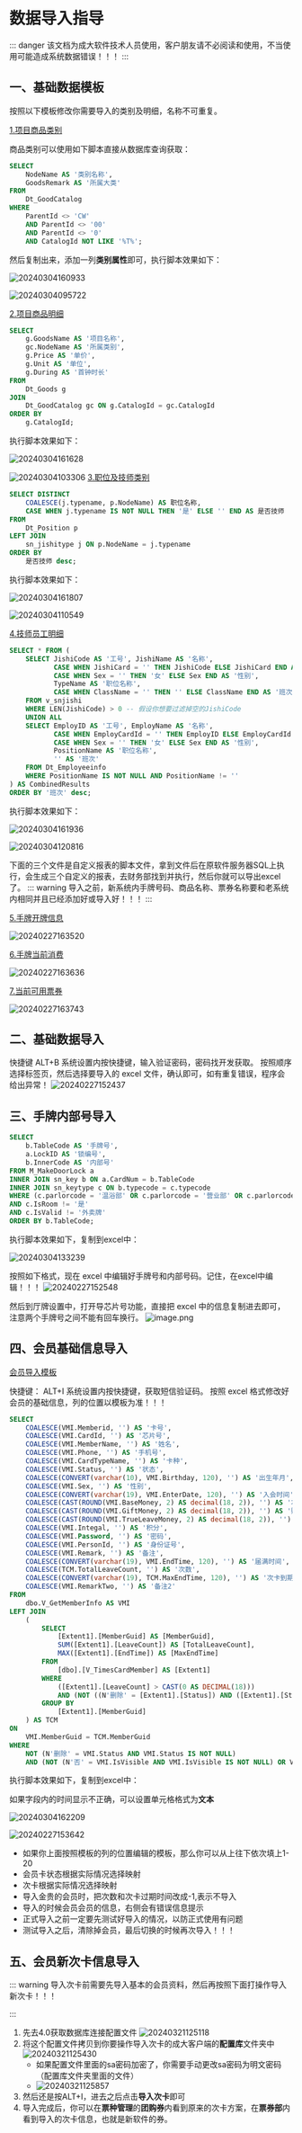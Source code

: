 # 数据导入指导
::: danger
该文档为成大软件技术人员使用，客户朋友请不必阅读和使用，不当使用可能造成系统数据错误！！！
:::
## 一、基础数据模板
按照以下模板修改你需要导入的类别及明细，名称不可重复。

[1.项目商品类别](https://wiki-cdsoft.oss-cn-hangzhou.aliyuncs.com/1.项目商品类别.xls)

商品类别可以使用如下脚本直接从数据库查询获取：
```` sql
SELECT 
    NodeName AS '类别名称',
    GoodsRemark AS '所属大类'
FROM 
    Dt_GoodCatalog 
WHERE 
    ParentId <> 'CW' 
    AND ParentId <> '00' 
    AND ParentId <> '0'
    AND CatalogId NOT LIKE '%T%';

````
然后复制出来，添加一列**类别属性**即可，执行脚本效果如下：

![20240304160933](https://wiki-cdsoft.oss-cn-hangzhou.aliyuncs.com/20240304160933.png)

![20240304095722](https://wiki-cdsoft.oss-cn-hangzhou.aliyuncs.com/20240304095722.png)

[2.项目商品明细](https://wiki-cdsoft.oss-cn-hangzhou.aliyuncs.com/2.项目商品明细.xls)

```` sql
SELECT 
    g.GoodsName AS '项目名称',
    gc.NodeName AS '所属类别',
    g.Price AS '单价',
    g.Unit AS '单位',
    g.During AS '首钟时长'
FROM 
    Dt_Goods g
JOIN 
    Dt_GoodCatalog gc ON g.CatalogId = gc.CatalogId
ORDER BY 
    g.CatalogId;


````
执行脚本效果如下：

![20240304161628](https://wiki-cdsoft.oss-cn-hangzhou.aliyuncs.com/20240304161628.png)

![20240304103306](https://wiki-cdsoft.oss-cn-hangzhou.aliyuncs.com/20240304103306.png)
[3.职位及技师类别](https://wiki-cdsoft.oss-cn-hangzhou.aliyuncs.com/3.职位及技师类别.xls)

```` sql
SELECT DISTINCT
    COALESCE(j.typename, p.NodeName) AS 职位名称,
    CASE WHEN j.typename IS NOT NULL THEN '是' ELSE '' END AS 是否技师
FROM
    Dt_Position p
LEFT JOIN
    sn_jishitype j ON p.NodeName = j.typename
ORDER BY
    是否技师 desc;

````

执行脚本效果如下：

![20240304161807](https://wiki-cdsoft.oss-cn-hangzhou.aliyuncs.com/20240304161807.png)


![20240304110549](https://wiki-cdsoft.oss-cn-hangzhou.aliyuncs.com/20240304110549.png)

[4.技师员工明细](https://wiki-cdsoft.oss-cn-hangzhou.aliyuncs.com/4.技师员工明细.xls)

```` sql
SELECT * FROM (
    SELECT JishiCode AS '工号', JishiName AS '名称', 
           CASE WHEN JishiCard = '' THEN JishiCode ELSE JishiCard END AS '芯片号',
           CASE WHEN Sex = '' THEN '女' ELSE Sex END AS '性别', 
           TypeName AS '职位名称', 
           CASE WHEN ClassName = '' THEN '' ELSE ClassName END AS '班次' 
    FROM v_snjishi 
    WHERE LEN(JishiCode) > 0 -- 假设你想要过滤掉空的JishiCode
    UNION ALL
    SELECT EmployID AS '工号', EmployName AS '名称', 
           CASE WHEN EmployCardId = '' THEN EmployID ELSE EmployCardId END AS '芯片号',
           CASE WHEN Sex = '' THEN '女' ELSE Sex END AS '性别', 
           PositionName AS '职位名称', 
           '' AS '班次'
    FROM Dt_Employeeinfo
    WHERE PositionName IS NOT NULL AND PositionName != ''
) AS CombinedResults
ORDER BY '班次' desc;

````

执行脚本效果如下：

![20240304161936](https://wiki-cdsoft.oss-cn-hangzhou.aliyuncs.com/20240304161936.png)


![20240304120816](https://wiki-cdsoft.oss-cn-hangzhou.aliyuncs.com/20240304120816.png)

下面的三个文件是自定义报表的脚本文件，拿到文件后在原软件服务器SQL上执行，会生成三个自定义的报表，去财务部找到并执行，然后你就可以导出excel了。
::: warning
导入之前，新系统内手牌号码、商品名称、票券名称要和老系统内相同并且已经添加好或导入好！！！
:::

[5.手牌开牌信息](https://wiki-cdsoft.oss-cn-hangzhou.aliyuncs.com/手牌开牌信息.txt)

![20240227163520](https://wiki-cdsoft.oss-cn-hangzhou.aliyuncs.com/20240227163520.png)

[6.手牌当前消费](https://wiki-cdsoft.oss-cn-hangzhou.aliyuncs.com/6.手牌当前消费.txt)

![20240227163636](https://wiki-cdsoft.oss-cn-hangzhou.aliyuncs.com/20240227163636.png)

[7.当前可用票券](https://wiki-cdsoft.oss-cn-hangzhou.aliyuncs.com/7.当前可用票券.txt)

![20240227163743](https://wiki-cdsoft.oss-cn-hangzhou.aliyuncs.com/20240227163743.png)

## 二、基础数据导入
快捷键 ALT+B
系统设置内按快捷键，输入验证密码，密码找开发获取。
按照顺序选择标签页，然后选择要导入的 excel 文件，确认即可，如有重复错误，程序会给出异常！
![20240227152437](https://wiki-cdsoft.oss-cn-hangzhou.aliyuncs.com/20240227152437.png)

## 三、手牌内部号导入

```` sql
SELECT
	b.TableCode AS '手牌号',
	a.LockID AS '锁编号',
	b.InnerCode AS '内部号'
FROM M_MakeDoorLock a
INNER JOIN sn_key b ON a.CardNum = b.TableCode
INNER JOIN sn_keytype c ON b.typecode = c.typecode
WHERE (c.parlorcode = '温浴部' OR c.parlorcode = '营业部' OR c.parlorcode = '桑拿部')
AND c.IsRoom != '是'
AND c.IsValid != '外卖牌'
ORDER BY b.TableCode;


````

执行脚本效果如下，复制到excel中：

![20240304133239](https://wiki-cdsoft.oss-cn-hangzhou.aliyuncs.com/20240304133239.png)


按照如下格式，现在 excel 中编辑好手牌号和内部号码。记住，在excel中编辑！！！
![20240227152548](https://wiki-cdsoft.oss-cn-hangzhou.aliyuncs.com/20240227152548.png)

然后到厅牌设置中，打开导芯片号功能，直接把 excel 中的信息复制进去即可，注意两个手牌号之间不能有回车换行。
![image.png](https://wiki-cdsoft.oss-cn-hangzhou.aliyuncs.com/202402271527847.png)

## 四、会员基础信息导入
[会员导入模板](https://wiki-cdsoft.oss-cn-hangzhou.aliyuncs.com/会员导入模板.xls)


快捷键： ALT+I
系统设置内按快捷键，获取短信验证码。
按照 excel 格式修改好会员的基础信息，列的位置以模板为准！！！
```` sql
SELECT 
    COALESCE(VMI.Memberid, '') AS '卡号',
    COALESCE(VMI.CardId, '') AS '芯片号',
    COALESCE(VMI.MemberName, '') AS '姓名',
    COALESCE(VMI.Phone, '') AS '手机号',
    COALESCE(VMI.CardTypeName, '') AS '卡种',
    COALESCE(VMI.Status, '') AS '状态',
    COALESCE(CONVERT(varchar(10), VMI.Birthday, 120), '') AS '出生年月', 
    COALESCE(VMI.Sex, '') AS '性别',
    COALESCE(CONVERT(varchar(19), VMI.EnterDate, 120), '') AS '入会时间',
    COALESCE(CAST(ROUND(VMI.BaseMoney, 2) AS decimal(18, 2)), '') AS '本金',
    COALESCE(CAST(ROUND(VMI.GiftMoney, 2) AS decimal(18, 2)), '') AS '赠金',
    COALESCE(CAST(ROUND(VMI.TrueLeaveMoney, 2) AS decimal(18, 2)), '') AS '余额',
    COALESCE(VMI.Integal, '') AS '积分',
    COALESCE(VMI.Password, '') AS '密码',
    COALESCE(VMI.PersonId, '') AS '身份证号',
    COALESCE(VMI.Remark, '') AS '备注',
    COALESCE(CONVERT(varchar(19), VMI.EndTime, 120), '') AS '届满时间',
    COALESCE(TCM.TotalLeaveCount, '') AS '次数',
    COALESCE(CONVERT(varchar(19), TCM.MaxEndTime, 120), '') AS '次卡到期时间',
    COALESCE(VMI.RemarkTwo, '') AS '备注2'
FROM 
    dbo.V_GetMemberInfo AS VMI
LEFT JOIN
    (
        SELECT 
            [Extent1].[MemberGuid] AS [MemberGuid], 
            SUM([Extent1].[LeaveCount]) AS [TotalLeaveCount], 
            MAX([Extent1].[EndTime]) AS [MaxEndTime]
        FROM 
            [dbo].[V_TimesCardMember] AS [Extent1]
        WHERE 
            ([Extent1].[LeaveCount] > CAST(0 AS DECIMAL(18))) 
            AND (NOT ((N'删除' = [Extent1].[Status]) AND ([Extent1].[Status] IS NOT NULL)))
        GROUP BY 
            [Extent1].[MemberGuid]
    ) AS TCM
ON 
    VMI.MemberGuid = TCM.MemberGuid
WHERE 
    NOT (N'删除' = VMI.Status AND VMI.Status IS NOT NULL)
    AND (NOT (N'否' = VMI.IsVisible AND VMI.IsVisible IS NOT NULL) OR VMI.IsVisible IS NULL);

````
执行脚本效果如下，复制到excel中：

如果字段内的时间显示不正确，可以设置单元格格式为**文本**

![20240304162209](https://wiki-cdsoft.oss-cn-hangzhou.aliyuncs.com/20240304162209.png)



![20240227153642](https://wiki-cdsoft.oss-cn-hangzhou.aliyuncs.com/20240227153642.png)

* 如果你上面按照模板的列的位置编辑的模板，那么你可以从上往下依次填上1-20
* 会员卡状态根据实际情况选择映射
* 次卡根据实际情况选择映射
* 导入金贵的会员时，把次数和次卡过期时间改成\-1,表示不导入
* 导入的时候会员会员的信息，右侧会有错误信息提示
* 正式导入之前一定要先测试好导入的情况，以防正式使用有问题
* 测试导入之后，清除掉会员，最后切换的时候再次导入！！！

## 五、会员新次卡信息导入
::: warning
导入次卡前需要先导入基本的会员资料，然后再按照下面打操作导入新次卡！！！

:::
1. 先去4.0获取数据库连接配置文件
![20240321125118](https://wiki-cdsoft.oss-cn-hangzhou.aliyuncs.com/20240321125118.png)
2. 将这个配置文件拷贝到你要操作导入次卡的成大客户端的**配置库**文件夹中
![20240321125430](https://wiki-cdsoft.oss-cn-hangzhou.aliyuncs.com/20240321125430.png)
   + 如果配置文件里面的sa密码加密了，你需要手动更改sa密码为明文密码（配置库文件夹里面的文件）
   + ![20240321125857](https://wiki-cdsoft.oss-cn-hangzhou.aliyuncs.com/20240321125857.png)
3. 然后还是按ALT+I，进去之后点击**导入次卡**即可
4. 导入完成后，你可以在**票种管理**的**团购券**内看到原来的次卡方案，在**票券部**内看到导入的次卡信息，也就是新软件的券。


